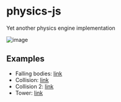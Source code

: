 # physics-js

Yet another physics engine implementation

![image](https://user-images.githubusercontent.com/1194059/201300307-5bf1a4e6-1073-456e-a240-445a31ff2eb2.png)

## Examples

- Falling bodies: [link](https://dra1ex.github.io/physics-js/examples/falling)
- Collision: [link](https://dra1ex.github.io/physics-js/examples/collision)
- Collision 2: [link](https://dra1ex.github.io/physics-js/examples/collision2)
- Tower: [link](https://dra1ex.github.io/physics-js/examples/tower)

